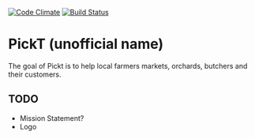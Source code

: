 [![Code Climate](https://codeclimate.com/github/pickt/pickt-web/badges/gpa.svg)](https://codeclimate.com/github/pickt/pickt-web)
[![Build Status](https://travis-ci.org/pickt/pickt-web.svg?branch=master)](https://travis-ci.org/pickt/pickt-web)

# PickT (unofficial name)

The goal of Pickt is to help local farmers markets, orchards, butchers and their customers.

## TODO
  * Mission Statement?
  * Logo
